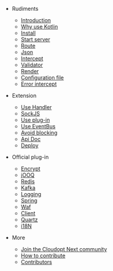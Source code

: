 * Rudiments 
  * [Introduction](/README.md)
  * [Why use Kotlin](/why-use-kotlin.md)
  * [Install](/install.md)
  * [Start server](/start-server.md)
  * [Route](/route.md)
  * [Json](/json.md)
  * [Intercept](/intercept.md)
  * [Validator](/validator.md)
  * [Render](/render.md)
  * [Configuration file](/config.md)
  * [Error intercept](/error-handler.md)

* Extension
  * [Use Handler](/handler.md)
  * [SockJS](/sockjs.md)
  * [Use plug-in](/use-plugin.md)
  * [Use EventBus](/eventbus.md)
  * [Avoid blocking](/avoid-blocking.md)
  * [Api Doc](/apidoc.md)
  * [Deploy](/deploy.md)

* Official plug-in
  * [Encrypt](/plugins/plugin-encrypt.md)
  * [jOOQ](/plugins/plugin-jooq.md)
  * [Redis](/plugins/plugin-redis.md)
  * [Kafka](/plugins/plugin-kafka.md)
  * [Logging](/plugins/plugin-logging.md)
  * [Spring](/plugins/plugin-spring.md)
  * [Waf](/plugins/plugin-waf.md)
  * [Client](/plugins/plugin-client.md)
  * [Quartz](/plugins/plugin-quartz.md)
  * [i18N](/plugins/plugin-i18n.md)
  
* More
  * [Join the Cloudopt Next community](/join-us.md)
  * [How to contribute](/contributing.md)
  * [Contributors](/contributors.md)